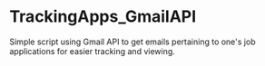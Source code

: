 # TrackingApps_GmailAPI

Simple script using Gmail API to get emails pertaining to one's job applications for easier tracking and viewing. 
